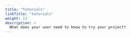 ```yaml
---
title: "Tutorials"
linkTitle: "tutorials"
weight: 13
description: >
  What does your user need to know to try your project?
---
```



